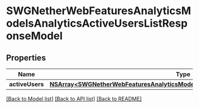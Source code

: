 # SWGNetherWebFeaturesAnalyticsModelsAnalyticsActiveUsersListResponseModel

## Properties
Name | Type | Description | Notes
------------ | ------------- | ------------- | -------------
**activeUsers** | [**NSArray&lt;SWGNetherWebFeaturesAnalyticsModelsAnalyticsActiveUsersResponseModel&gt;***](SWGNetherWebFeaturesAnalyticsModelsAnalyticsActiveUsersResponseModel.md) |  | [optional] 

[[Back to Model list]](../README.md#documentation-for-models) [[Back to API list]](../README.md#documentation-for-api-endpoints) [[Back to README]](../README.md)


